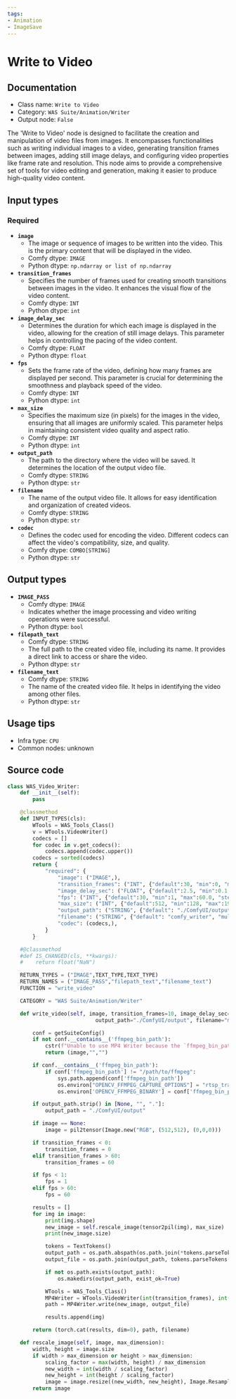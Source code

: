 ```yaml
---
tags:
- Animation
- ImageSave
---
```


# Write to Video
## Documentation
- Class name: `Write to Video`
- Category: `WAS Suite/Animation/Writer`
- Output node: `False`

The 'Write to Video' node is designed to facilitate the creation and manipulation of video files from images. It encompasses functionalities such as writing individual images to a video, generating transition frames between images, adding still image delays, and configuring video properties like frame rate and resolution. This node aims to provide a comprehensive set of tools for video editing and generation, making it easier to produce high-quality video content.
## Input types
### Required
- **`image`**
    - The image or sequence of images to be written into the video. This is the primary content that will be displayed in the video.
    - Comfy dtype: `IMAGE`
    - Python dtype: `np.ndarray or list of np.ndarray`
- **`transition_frames`**
    - Specifies the number of frames used for creating smooth transitions between images in the video. It enhances the visual flow of the video content.
    - Comfy dtype: `INT`
    - Python dtype: `int`
- **`image_delay_sec`**
    - Determines the duration for which each image is displayed in the video, allowing for the creation of still image delays. This parameter helps in controlling the pacing of the video content.
    - Comfy dtype: `FLOAT`
    - Python dtype: `float`
- **`fps`**
    - Sets the frame rate of the video, defining how many frames are displayed per second. This parameter is crucial for determining the smoothness and playback speed of the video.
    - Comfy dtype: `INT`
    - Python dtype: `int`
- **`max_size`**
    - Specifies the maximum size (in pixels) for the images in the video, ensuring that all images are uniformly scaled. This parameter helps in maintaining consistent video quality and aspect ratio.
    - Comfy dtype: `INT`
    - Python dtype: `int`
- **`output_path`**
    - The path to the directory where the video will be saved. It determines the location of the output video file.
    - Comfy dtype: `STRING`
    - Python dtype: `str`
- **`filename`**
    - The name of the output video file. It allows for easy identification and organization of created videos.
    - Comfy dtype: `STRING`
    - Python dtype: `str`
- **`codec`**
    - Defines the codec used for encoding the video. Different codecs can affect the video's compatibility, size, and quality.
    - Comfy dtype: `COMBO[STRING]`
    - Python dtype: `str`
## Output types
- **`IMAGE_PASS`**
    - Comfy dtype: `IMAGE`
    - Indicates whether the image processing and video writing operations were successful.
    - Python dtype: `bool`
- **`filepath_text`**
    - Comfy dtype: `STRING`
    - The full path to the created video file, including its name. It provides a direct link to access or share the video.
    - Python dtype: `str`
- **`filename_text`**
    - Comfy dtype: `STRING`
    - The name of the created video file. It helps in identifying the video among other files.
    - Python dtype: `str`
## Usage tips
- Infra type: `CPU`
- Common nodes: unknown


## Source code
```python
class WAS_Video_Writer:
    def __init__(self):
        pass

    @classmethod
    def INPUT_TYPES(cls):
        WTools = WAS_Tools_Class()
        v = WTools.VideoWriter()
        codecs = []
        for codec in v.get_codecs():
            codecs.append(codec.upper())
        codecs = sorted(codecs)
        return {
            "required": {
                "image": ("IMAGE",),
                "transition_frames": ("INT", {"default":30, "min":0, "max":120, "step":1}),
                "image_delay_sec": ("FLOAT", {"default":2.5, "min":0.1, "max":60000.0, "step":0.1}),
                "fps": ("INT", {"default":30, "min":1, "max":60.0, "step":1}),
                "max_size": ("INT", {"default":512, "min":128, "max":1920, "step":1}),
                "output_path": ("STRING", {"default": "./ComfyUI/output", "multiline": False}),
                "filename": ("STRING", {"default": "comfy_writer", "multiline": False}),
                "codec": (codecs,),
            }
        }

    #@classmethod
    #def IS_CHANGED(cls, **kwargs):
    #    return float("NaN")

    RETURN_TYPES = ("IMAGE",TEXT_TYPE,TEXT_TYPE)
    RETURN_NAMES = ("IMAGE_PASS","filepath_text","filename_text")
    FUNCTION = "write_video"

    CATEGORY = "WAS Suite/Animation/Writer"

    def write_video(self, image, transition_frames=10, image_delay_sec=10, fps=30, max_size=512,
                            output_path="./ComfyUI/output", filename="morph", codec="H264"):

        conf = getSuiteConfig()
        if not conf.__contains__('ffmpeg_bin_path'):
            cstr(f"Unable to use MP4 Writer because the `ffmpeg_bin_path` is not set in `{WAS_CONFIG_FILE}`").error.print()
            return (image,"","")

        if conf.__contains__('ffmpeg_bin_path'):
            if conf['ffmpeg_bin_path'] != "/path/to/ffmpeg":
                sys.path.append(conf['ffmpeg_bin_path'])
                os.environ["OPENCV_FFMPEG_CAPTURE_OPTIONS"] = "rtsp_transport;udp"
                os.environ['OPENCV_FFMPEG_BINARY'] = conf['ffmpeg_bin_path']

        if output_path.strip() in [None, "", "."]:
            output_path = "./ComfyUI/output"

        if image == None:
            image = pil2tensor(Image.new("RGB", (512,512), (0,0,0)))

        if transition_frames < 0:
            transition_frames = 0
        elif transition_frames > 60:
            transition_frames = 60

        if fps < 1:
            fps = 1
        elif fps > 60:
            fps = 60

        results = []
        for img in image:
            print(img.shape)
            new_image = self.rescale_image(tensor2pil(img), max_size)
            print(new_image.size)

            tokens = TextTokens()
            output_path = os.path.abspath(os.path.join(*tokens.parseTokens(output_path).split('/')))
            output_file = os.path.join(output_path, tokens.parseTokens(filename))

            if not os.path.exists(output_path):
                os.makedirs(output_path, exist_ok=True)

            WTools = WAS_Tools_Class()
            MP4Writer = WTools.VideoWriter(int(transition_frames), int(fps), int(image_delay_sec), max_size=max_size, codec=codec)
            path = MP4Writer.write(new_image, output_file)

            results.append(img)

        return (torch.cat(results, dim=0), path, filename)

    def rescale_image(self, image, max_dimension):
        width, height = image.size
        if width > max_dimension or height > max_dimension:
            scaling_factor = max(width, height) / max_dimension
            new_width = int(width / scaling_factor)
            new_height = int(height / scaling_factor)
            image = image.resize((new_width, new_height), Image.Resampling(1))
        return image

```
